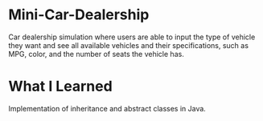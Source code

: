 # Mini-Car-Dealership
Car dealership simulation where users are able to input the type of vehicle they want and see all available vehicles and their specifications, such as MPG, color, and the number of seats the vehicle has.


# What I Learned
Implementation of inheritance and abstract classes in Java.
